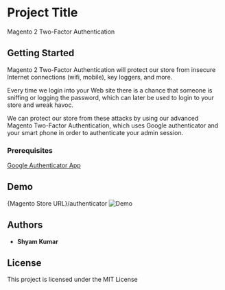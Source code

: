 # Project Title
Magento 2 Two-Factor Authentication

## Getting Started

Magento 2 Two-Factor Authentication will protect our store from insecure Internet connections (wifi, mobile), key loggers, and more.

Every time we login into your Web site there is a chance that someone is sniffing or logging the password, which can later be used to login to your store and wreak havoc.

We can protect our store from these attacks by using our advanced Magento Two-Factor Authentication, which uses Google authenticator and your smart phone in order to authenticate your admin session.

### Prerequisites
[Google Authenticator App](https://play.google.com/store/apps/details?id=com.google.android.apps.authenticator2&hl=en)

## Demo
{Magento Store URL}/authenticator
![Demo](https://image.prntscr.com/image/gSZmYoEgRRyAu_djujkAYQ.png)

## Authors

* **Shyam Kumar**

## License

This project is licensed under the MIT License
